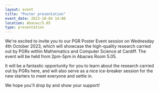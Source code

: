 ```yaml
---
layout: event
title: "Poster presentation"
event_date: 2023-10-04 14:00
location: Abacws/5.05
type: presentation
---
```


We're excited to invite you to our PGR Poster Event session on Wednesday 4th October 2023, which will showcase the high-quality research carried out by PGRs within Mathematics and Computer Science at Cardiff. The event will be held from 2pm-5pm in Abacws Room 5.05.

It will be a fantastic opportunity for you to learn about the research carried out by PGRs here, and will also serve as a nice ice-breaker session for the new starters to meet everyone and settle in.

We hope you'll drop by and show your support!
